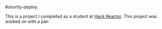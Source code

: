 #shortly-deploy

This is a project I completed as a student at [Hack Reactor](http://hackreactor.com). This project was worked on with a pair.

